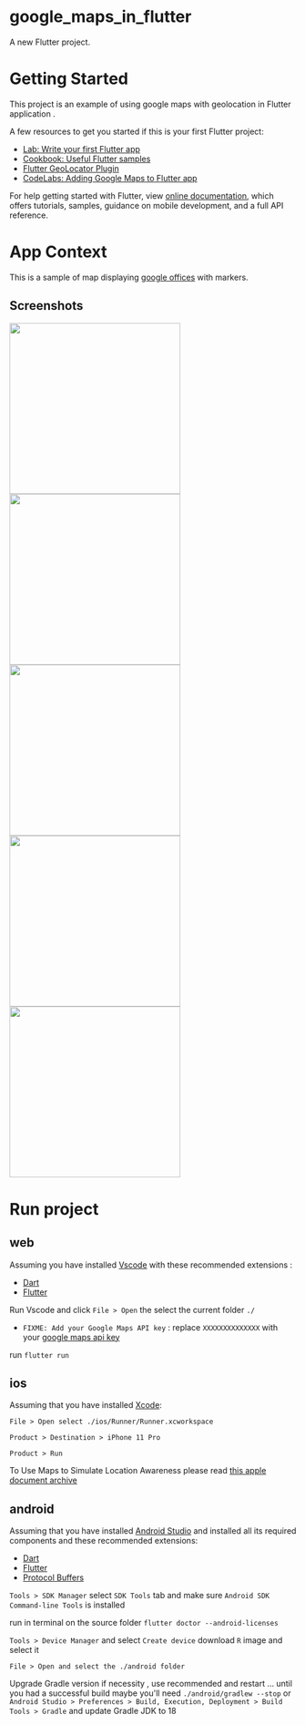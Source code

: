 # google_maps_in_flutter

A new Flutter project.

# Getting Started

This project is an example of using google maps with geolocation in Flutter application .

A few resources to get you started if this is your first Flutter project:

- [Lab: Write your first Flutter app](https://flutter.dev/docs/get-started/codelab)
- [Cookbook: Useful Flutter samples](https://flutter.dev/docs/cookbook)
- [Flutter GeoLocator Plugin](https://pub.dev/packages/geolocator)
- [CodeLabs: Adding Google Maps to Flutter app](https://codelabs.developers.google.com/codelabs/google-maps-in-flutter#0)

For help getting started with Flutter, view
[online documentation](https://flutter.dev/docs), which offers tutorials,
samples, guidance on mobile development, and a full API reference.

# App Context

This is a sample of map displaying [google offices](https://about.google/static/data/locations.json) with markers.

## Screenshots

<img src="./docs/1.png" width="300" alt="" >
<img src="./docs/2.png" width="300" alt="" >
<img src="./docs/3.png" width="300" alt="" >
<img src="./docs/4.png" width="300" alt="" >
<img src="./docs/5.png" width="300" alt="" >

# Run project

## web

Assuming you have installed [Vscode](https://code.visualstudio.com/) with these recommended
extensions :

- [Dart](https://marketplace.visualstudio.com/items?itemName=Dart-Code.dart-code)
- [Flutter](https://marketplace.visualstudio.com/items?itemName=Dart-Code.flutter)

Run Vscode and click `File > Open` the select the current folder `./`

- `FIXME: Add your Google Maps API key` : replace `XXXXXXXXXXXXXX` with your [google maps api key](https://developers.google.com/maps/documentation/javascript/get-api-key)

run `flutter run`

## ios

Assuming that you have installed [Xcode](https://www.freecodecamp.org/news/how-to-download-and-install-xcode/):

`File > Open select ./ios/Runner/Runner.xcworkspace`

`Product > Destination > iPhone 11 Pro`

`Product > Run`

To Use Maps to Simulate Location Awareness please read [this apple document archive](https://developer.apple.com/library/archive/documentation/IDEs/Conceptual/iOS_Simulator_Guide/GettingStartedwithiOSSimulator/GettingStartedwithiOSSimulator.html)

## android

Assuming that you have installed [Android Studio](https://developer.android.com/studio)
and installed all its required components and these recommended extensions:

- [Dart](https://plugins.jetbrains.com/plugin/6351-dart)
- [Flutter](https://plugins.jetbrains.com/plugin/9212-flutter)
- [Protocol Buffers](https://plugins.jetbrains.com/plugin/14004-protocol-buffers)

`Tools > SDK Manager` select `SDK Tools` tab and make sure `Android SDK Command-line Tools` is installed

run in terminal on the source folder `flutter doctor --android-licenses`

`Tools > Device Manager` and select `Create device` download `R` image and select it

`File > Open and select the ./android folder`

Upgrade Gradle version if necessity , use recommended and restart ...
until you had a successful build
maybe you'll need `./android/gradlew --stop`
or
`Android Studio > Preferences > Build, Execution, Deployment > Build Tools > Gradle`
and update Gradle JDK to 18
